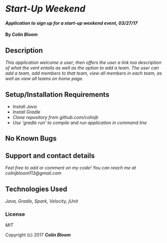 # _Start-Up Weekend_

#### _Application to sign up for a start-up weekend event, 03/27/17_

#### By _**Colin Bloom**_

## Description

_This application welcome a user; then offers the user a link toa description of what the vent entails as well as the option to add a team. The user can add a team, add members to that team, view all members in each team, as well as view all teams on home page._

## Setup/Installation Requirements

* _Install Java_
* _Install Gradle_
* _Clone repository from github.com/colinjb_
* _Use 'gradle run' to compile and run application in command line_

## No Known Bugs

## Support and contact details

_Feel free to add or comment on my code! You can reach me at colinjbloom113@gmail.com_

## Technologies Used

_Java, Gradle, Spark, Velocity, jUnit_

### License

*MIT*

Copyright (c) 2017 **_Colin Bloom_**

